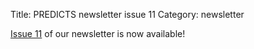 Title: PREDICTS newsletter issue 11
Category: newsletter

[Issue 11]({filename}/newsletters/PREDICTSNewsletterWinter2016.pdf)
of our newsletter is now available!
